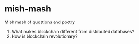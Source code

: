 # mish-mash
Mish mash of questions and poetry 

1. What makes blockchain different from distributed databases?
2. How is blockchain revolutionary?
